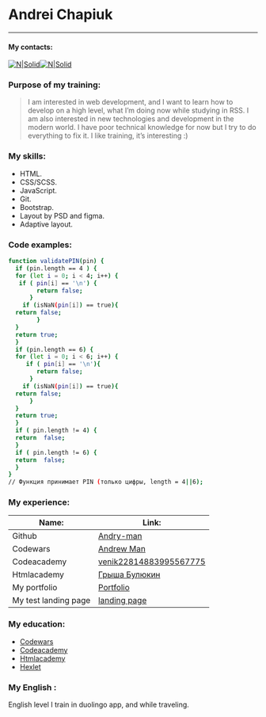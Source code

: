 # Andrei Chapiuk
____
#### My contacts:
[![N|Solid](https://s3.us-east-2.amazonaws.com/upload-icon/uploads/icons/png/4299173531574338602-64.png)](venik2281488@gmail.com)[![N|Solid](https://s3.us-east-2.amazonaws.com/upload-icon/uploads/icons/png/1766858341556105723-64.png)](https://telegram.me/kod321)
### Purpose of my training:
>I am interested in web development, and I want to learn how to develop on a high level, what I’m doing now while studying in RSS.
I am also interested in new technologies and development in the modern world.
I have poor technical knowledge for now but I try to do everything to fix it.
I like training, it’s interesting :)
### My skills: 
  - HTML.
  - CSS/SCSS.
  - JavaScript.
  - Git.
  - Bootstrap.
  - Layout by PSD and figma.
  - Adaptive layout.
### Code examples:
```sh
function validatePIN(pin) {
  if (pin.length == 4 ) {
  for (let i = 0; i < 4; i++) { 
   if ( pin[i] == '\n') {
        return false;
      }
    if (isNaN(pin[i]) == true){
  return false;
        }
  }
  return true;
  }
  if (pin.length == 6) {
  for (let i = 0; i < 6; i++) {
     if ( pin[i] == '\n'){
        return false;
      }
    if (isNaN(pin[i]) == true){
  return false;
      }
  }
  return true;
  }
  if ( pin.length != 4) {
  return  false;
  } 
  if ( pin.length != 6) {
  return  false;
  } 
}
// Функция принимает PIN (только цифры, length = 4||6);
```
###  My experience:
| Name: |Link: |
| ------ | ------ |
| Github | [Andry-man](https://github.com/Andry-man) |
| Codewars | [Andrew Man](https://www.codewars.com/users/Andrew%20Man) |
| Codeacademy | [venik22814883995567775](https://www.codecademy.com/profiles/venik22814883995567775) |
| Htmlacademy | [Грыша Булюкин](https://htmlacademy.ru/profile/id1193861)   |
| My portfolio |[Portfolio](http://poor-camera.surge.sh/)  |
| My test landing page | [landing page](http://portfol-andry.surge.sh/index.html) |
###  My education:
 -  [Codewars](https://www.codewars.com/users/Andrew%20Man) 
 -  [Codeacademy](https://www.codecademy.com/profiles/venik22814883995567775) 
 -  [Htmlacademy](https://htmlacademy.ru/profile/id1193861)
 -  [Hexlet](https://ru.hexlet.io/u/andry-man)
###  My English :
English level I train in duolingo app, and while traveling.